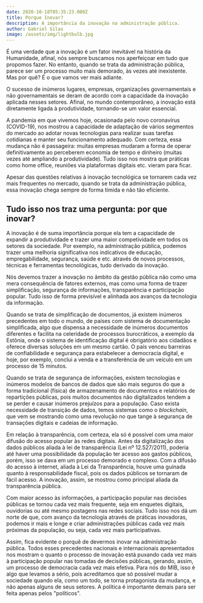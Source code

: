 ```yaml
---
date: 2020-10-18T05:35:23.000Z
title: Porque Inovar?
description: A importância da inovação na administração pública.
author: Gabriel Silas
image: /assets/img/lightbulb.jpg
---
```


É uma verdade que a inovação é um fator inevitável na história da Humanidade, afinal, nós sempre buscamos nos aperfeiçoar em tudo que propomos fazer. No entanto, quando se trata da administração pública, parece ser um processo muito mais demorado, às vezes até inexistente. Mas por quê? É o que vamos ver mais adiante.

O sucesso de inúmeros lugares, empresas, organizações governamentais e não governamentais se deram de acordo com a capacidade da inovação aplicada nesses setores. Afinal, no mundo contemporâneo, a inovação está diretamente ligada à produtividade, tornando-se um valor essencial.

A pandemia em que vivemos hoje, ocasionada pelo novo coronavírus (COVID-19), nos mostrou a capacidade de adaptação de vários segmentos do mercado ao adotar novas tecnologias para realizar suas tarefas cotidianas e manter seu funcionamento adequado. Com certeza, essa mudança não é passageira: muitas empresas mudaram a forma de operar definitivamente ao perceberem economia de tempo e dinheiro (muitas vezes até ampliando a produtividade). Tudo isso nos mostra que práticas como home office, reuniões via plataformas digitais etc. vieram para ficar.

Apesar das questões relativas à inovação tecnológica se tornarem cada vez mais frequentes no mercado, quando se trata da administração pública, essa inovação chega sempre de forma tímida e não tão eficiente.

## Tudo isso nos traz uma pergunta: por que inovar?

A inovação é de suma importância porque ela tem a capacidade de expandir a produtividade e trazer uma maior competividade em todos os setores da sociedade. Por exemplo, na administração pública, podemos trazer uma melhoria significativa nos indicativos de educação, empregabilidade, segurança, saúde e etc. através de novos processos, técnicas e ferramentas tecnológicas, tudo derivado da inovação.

Nós devemos trazer a inovação no âmbito da gestão pública não como uma mera consequência de fatores externos, mas como uma forma de trazer simplificação, segurança de informações, transparência e participação popular. Tudo isso de forma previsível e alinhada aos avanços da tecnologia da informação.

Quando se trata de simplificação de documentos, já existem inúmeros precedentes em todo o mundo, de países com sistema de documentação simplificada, algo que dispensa a necessidade de inúmeros documentos diferentes e facilita na celeridade de processos burocráticos, a exemplo da Estônia, onde o sistema de identificação digital é obrigatório aos cidadãos e oferece diversas soluções em um mesmo cartão. O país venceu barreiras de confiabilidade e segurança para estabelecer a democracia digital, e hoje, por exemplo, conclui a venda e a transferência de um veículo em um processo de 15 minutos.

Quando se trata de segurança de informações, existem tecnologias e inúmeros modelos de bancos de dados que são mais seguros do que a forma tradicional (física) de armazenamento de documentos e relatórios de repartições públicas, pois muitos documentos não digitalizados tendem a se perder e causar inúmeros prejuízos para a população. Caso exista necessidade de transição de dados, temos sistemas como o _blockchain_, que vem se mostrando como uma revolução no que tange à segurança de transações digitais e cadeias de informação.

Em relação à transparência, com certeza, ela só é possível com uma maior difusão do acesso popular às redes digitais. Antes da digitalização dos dados públicos aliada à lei de transparência (Lei nº 12.527/2011), poderia até haver uma possibilidade da população ter acesso aos gastos públicos, porém, isso se dava em um processo demorado e complexo. Com a difusão do acesso à internet, aliada à Lei da Transparência, houve uma guinada quanto à responsabilidade fiscal, pois os dados públicos se tornaram de fácil acesso. A inovação, assim, se mostrou como principal aliada da transparência pública.

Com maior acesso às informações, a participação popular nas decisões públicas se tornou cada vez mais frequente, seja em enquetes digitais, ouvidorias ou até mesmo postagens nas redes sociais. Tudo isso nos dá um norte de que, com avanço da tecnologia através de práticas inovadoras, podemos ir mais e longe e criar administrações públicas cada vez mais próximas da população, ou seja, cada vez mais participativas.

Assim, fica evidente o porquê de devermos inovar na administração pública. Todos esses precedentes nacionais e internacionais apresentados nos mostram o quanto o processo de inovação está puxando cada vez mais à participação popular nas tomadas de decisões públicas, gerando, assim, um processo de democracia cada vez mais efetiva. Para nós do MIB, isso é algo que levamos a sério, pois acreditamos que só possível mudar a sociedade quando ela, como um todo, se torna protagonista da mudança, e não apenas alguns de seus setores. A política é importante demais para ser feita apenas pelos "políticos".
